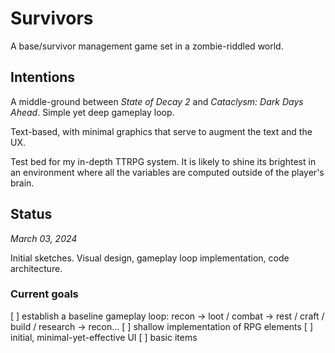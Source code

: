 # Survivors

A base/survivor management game set in a zombie-riddled world.

## Intentions

A middle-ground between _State of Decay 2_ and _Cataclysm: Dark Days Ahead_. Simple yet deep gameplay loop.

Text-based, with minimal graphics that serve to augment the text and the UX.

Test bed for my in-depth TTRPG system. It is likely to shine its brightest in an environment where all the variables are computed outside of the player's brain.

## Status

_March 03, 2024_

Initial sketches. Visual design, gameplay loop implementation, code architecture.

### Current goals

[ ] establish a baseline gameplay loop: recon → loot / combat → rest / craft / build / research → recon...
[ ] shallow implementation of RPG elements
[ ] initial, minimal-yet-effective UI
[ ] basic items
